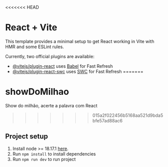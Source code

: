 <<<<<<< HEAD
# React + Vite

This template provides a minimal setup to get React working in Vite with HMR and some ESLint rules.

Currently, two official plugins are available:

- [@vitejs/plugin-react](https://github.com/vitejs/vite-plugin-react/blob/main/packages/plugin-react/README.md) uses [Babel](https://babeljs.io/) for Fast Refresh
- [@vitejs/plugin-react-swc](https://github.com/vitejs/vite-plugin-react-swc) uses [SWC](https://swc.rs/) for Fast Refresh
=======
# showDoMilhao
Show do milhão, acerte a palavra com React
>>>>>>> 015a2f022456b5168aa521d9bda5bfe57ad88ac6

## Project setup
1. Install node >= 18.17.1 [here](https://nodejs.org/).
2. Run `npm install` to install dependencies
3. Run `npm run dev` to run project
